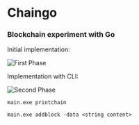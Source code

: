 # Chaingo

### Blockchain experiment with Go


Initial implementation:

![First Phase](https://imgur.com/Cb52KVF)


Implementation with CLI:

![Second Phase](https://i.imgur.com/mJaPj97.png)

```
main.exe printchain
```

```
main.exe addblock -data <string content>
```